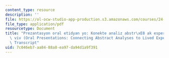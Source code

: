 ```yaml
---
content_type: resource
description: ''
file: https://ol-ocw-studio-app-production.s3.amazonaws.com/courses/24-908-creole-language-and-caribbean-identities-spring-2017/7c046eb7aa8488a8ea97da94d1a9f391_MIT24_908S17_Oral_Presentations_Creole_300k.pdf
file_type: application/pdf
resourcetype: Document
title: "Prezantasyon oral etidyan yo: Konekte analiz abstr\xE8 ak esperyans ke yo\
  \ viv (Oral Presentations: Connecting Abstract Analyses to Lived Experiences) -\
  \ Transcript"
uid: 7c046eb7-aa84-88a8-ea97-da94d1a9f391
---
```

